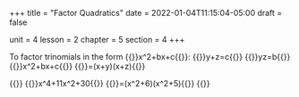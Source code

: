 +++
title = "Factor Quadratics"
date = 2022-01-04T11:15:04-05:00
draft = false

unit = 4
lesson = 2
chapter = 5
section = 4
+++

To factor trinomials in the form {{<mi>}}x^2+bx+c{{</mi>}}:
{{<md>}}y+z=c{{</md>}}
{{<md>}}yz=b{{</md>}}
{{<md>}}x^2+bx+c{{</md>}}
{{<md>}}=(x+y)(x+z){{</md>}}

{{<eg id="1f">}}
{{<md>}}x^4+11x^2+30{{</md>}}
{{<md>}}=(x^2+6)(x^2+5){{</md>}}
{{</eg>}}

